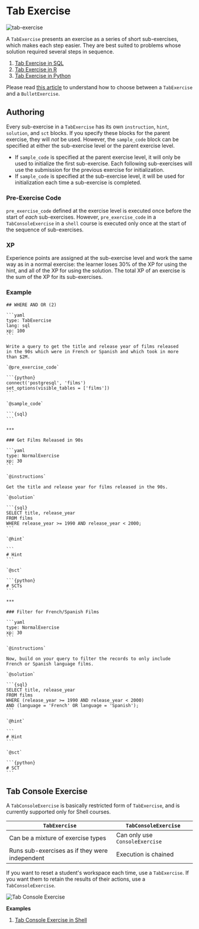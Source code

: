 # Tab Exercise

![tab-exercise](/images/TabExercise.png)

A `TabExercise` presents an exercise as a series of short sub-exercises, which makes each step easier. They are best suited to problems whose solution required several steps in sequence.

1. [Tab Exercise in SQL](examples/md/sql/TabExercise.md)
2. [Tab Exercise in R](examples/md/r/TabExercise.md)
3. [Tab Exercise in Python](examples/md/python/TabExercise.md)

Please read [this article](/courses/guides/tab-vs-bullet-exercises.html) to understand how to choose between a `TabExercise` and a `BulletExercise`.

## Authoring

Every sub-exercise in a `TabExercise` has its own `instruction`, `hint`, `solution`, and `sct` blocks. If you specify these blocks for the parent exercise, they will *not* be used. However, the `sample_code` block can be specified at either the sub-exercise level or the parent exercise level. 

- If `sample_code` is specified at the parent exercise level, it will only be used to initialize the first sub-exercise. Each following sub-exercises will use the submission for the previous exercise for initialization.
- If `sample_code` is specified at the sub-exercise level, it will be used for initialization each time a sub-exercise is completed.

### Pre-Exercise Code

`pre_exercise_code` defined at the exercise level is executed once before the start of *each* sub-exercises.
However, `pre_exercise_code` in a `TabConsoleExercise` in a `shell` course is executed only once
at the start of the sequence of sub-exercises.

### XP

Experience points are assigned at the sub-exercise level and work the same way as in a normal exercise: the learner loses 30% of the XP for using the hint, and all of the XP for using the solution. The total XP of an exercise is the sum of the XP for its sub-exercises.

### Example


    ## WHERE AND OR (2)

    ```yaml
    type: TabExercise 
    lang: sql 
    xp: 100 
    ```

    Write a query to get the title and release year of films released
    in the 90s which were in French or Spanish and which took in more
    than $2M.

    `@pre_exercise_code`

    ```{python}
    connect('postgresql', 'films')
    set_options(visible_tables = ['films'])
    ```

    `@sample_code`

    ```{sql}
    ```

    ***

    ### Get Films Released in 90s

    ```yaml
    type: NormalExercise
    xp: 30
    ```

    `@instructions`

    Get the title and release year for films released in the 90s.

    `@solution`

    ```{sql}
    SELECT title, release_year
    FROM films
    WHERE release_year >= 1990 AND release_year < 2000;
    ```

    `@hint`

    ```
    # Hint
    ```

    `@sct`

    ```{python}
    # SCTs
    ```

    ***

    ### Filter for French/Spanish Films

    ```yaml
    type: NormalExercise
    xp: 30
    ```

    `@instructions`

    Now, build on your query to filter the records to only include
    French or Spanish language films.

    `@solution`

    ```{sql}
    SELECT title, release_year
    FROM films
    WHERE (release_year >= 1990 AND release_year < 2000)
    AND (language = 'French' OR language = 'Spanish');
    ```

    `@hint`

    ```
    # Hint
    ```

    `@sct`

    ```{python}
    # SCT
    ```

## Tab Console Exercise

A `TabConsoleExercise` is basically restricted form of `TabExercise`, and is currently supported only for Shell courses.

| `TabExercise` | `TabConsoleExercise` |
|---------------|----------------------|
| Can be a mixture of exercise types | Can only use `ConsoleExercise` |
| Runs sub-exercises as if they were independent | Execution is chained |

If you want to reset a student's workspace each time, use a `TabExercise`. If you want them to retain the results of their actions, use a `TabConsoleExercise`.

![Tab Console Exercise](/images/TabConsoleExerciseShell.png)

__Examples__

1. [Tab Console Exercise in Shell](examples/md/shell/TabConsoleExercise.md)
